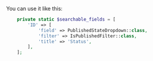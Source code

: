You can use it like this:

```php
    private static $searchable_fields = [
        'ID' => [
            'field' => PublishedStateDropdown::class,
            'filter' => IsPublishedFilter::class,
            'title' => 'Status',
        ],
    ];
```
